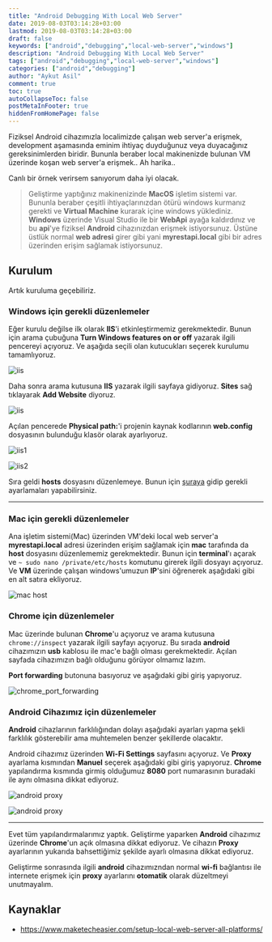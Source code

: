 ```yaml
---
title: "Android Debugging With Local Web Server"
date: 2019-08-03T03:14:28+03:00
lastmod: 2019-08-03T03:14:28+03:00
draft: false
keywords: ["android","debugging","local-web-server","windows"]
description: "Android Debugging With Local Web Server"
tags: ["android","debugging","local-web-server","windows"]
categories: ["android","debugging"]
author: "Aykut Asil"
comment: true
toc: true
autoCollapseToc: false
postMetaInFooter: true
hiddenFromHomePage: false
---
```


Fiziksel Android cihazımızla localimizde çalışan web server'a erişmek, development aşamasında eminim ihtiyaç duyduğunuz veya duyacağınız gereksinimlerden biridir. Bununla beraber local makinenizde bulunan VM üzerinde koşan web server'a erişmek.. Ah harika..

Canlı bir örnek verirsem sanıyorum daha iyi olacak.

> Geliştirme yaptığınız makinenizinde **MacOS** işletim sistemi var. Bununla beraber çeşitli ihtiyaçlarınızdan ötürü windows kurmanız gerekti ve **Virtual Machine** kurarak içine windows yüklediniz. **Windows** üzerinde Visual Studio ile bir **WebApi** ayağa kaldırdınız ve bu **api**'ye fiziksel **Android** cihazınızdan erişmek istiyorsunuz. Üstüne üstlük normal **web adresi** girer gibi yani **myrestapi.local** gibi bir adres üzerinden erişim sağlamak istiyorsunuz.

## Kurulum

Artık kuruluma geçebiliriz.

### **Windows** için gerekli düzenlemeler

Eğer kurulu değilse ilk olarak **IIS**'i etkinleştirmemiz gerekmektedir. Bunun için arama çubuğuna **Turn Windows features on or off** yazarak ilgili pencereyi açıyoruz. Ve aşağıda seçili olan kutucukları seçerek kurulumu tamamlıyoruz.

![iis](/image/iis_open.png)

Daha sonra arama kutusuna **IIS** yazarak ilgili sayfaya gidiyoruz. **Sites** sağ tıklayarak **Add Website** diyoruz.

![iis](/image/iis_addwebsite.png)

Açılan pencerede **Physical path:**'i projenin kaynak kodlarının **web.config** dosyasının bulunduğu klasör olarak ayarlıyoruz.

![iis1](/image/iis_addwebsite1.png)

![iis2](/image/iis_addwebsite2.png)

Sıra geldi **hosts** dosyasını düzenlemeye. Bunun için [şuraya](../local_iis_site_kurulumu/) gidip gerekli ayarlamaları yapabilirsiniz.

---

### Mac için gerekli düzenlemeler

Ana işletim sistemi(Mac) üzerinden VM'deki local web server'a **myrestapi.local** adresi üzerinden erişim sağlamak için **mac** tarafında da **host** dosyasını düzenlememiz gerekmektedir. Bunun için **terminal**'ı açarak ve `~ sudo nano /private/etc/hosts` komutunu girerek ilgili dosyayı açıyoruz. Ve **VM** üzerinde çalışan windows'umuzun **IP**'sini öğrenerek aşağıdaki gibi en alt satıra ekliyoruz.

![mac host](/image/mac_host.png)

### Chrome için düzenlemeler

Mac üzerinde bulunan **Chrome**'u açıyoruz ve arama kutusuna `chrome://inspect` yazarak ilgili sayfayı açıyoruz. Bu sırada **android** cihazımızın **usb** kablosu ile mac'e bağlı olması gerekmektedir. Açılan sayfada cihazımızın bağlı olduğunu görüyor olmamız lazım.

**Port forwarding** butonuna basıyoruz ve aşağıdaki gibi giriş yapıyoruz.

![chrome_port_forwarding](/image/chrome_port_forwarding.png)

### Android Cihazımız için düzenlemeler

**Android** cihazlarının farklılığından dolayı aşağıdaki ayarları yapma şekli farklılık gösterebilir ama muhtemelen benzer şekillerde olacaktır.

Android cihazımız üzerinden **Wi-Fi Settings** sayfasını açıyoruz. Ve **Proxy** ayarlama kısmından **Manuel** seçerek aşağıdaki gibi giriş yapıyoruz. **Chrome** yapılandırma kısmında girmiş olduğumuz **8080** port numarasının buradaki ile aynı olmasına dikkat ediyoruz.

![android proxy](/image/android_proxy.jpeg)

![android proxy](/image/android_proxy1.jpeg)

---

Evet tüm yapılandırmalarımız yaptık. Geliştirme yaparken **Android** cihazımız üzerinde **Chrome**'un açık olmasına dikkat ediyoruz. Ve cihazın **Proxy** ayarlarının yukarıda bahsettiğimiz şekilde ayarlı olmasına dikkat ediyoruz. 

Geliştirme sonrasında ilgili **android** cihazımızndan normal **wi-fi** bağlantısı ile internete erişmek için **proxy** ayarlarını **otomatik** olarak düzeltmeyi unutmayalım.

## Kaynaklar

- <https://www.maketecheasier.com/setup-local-web-server-all-platforms/>
